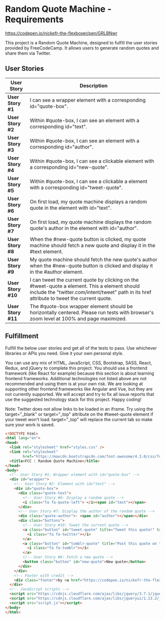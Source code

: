 # Random Quote Machine -Requirements 
https://codepen.io/nickefr-the-flexboxer/pen/GRLBNwr

This project is a Random Quote Machine, designed to fulfill the user stories provided by FreeCodeCamp. It allows users to generate random quotes and share them via Twitter.

## User Stories

| User Story | Description |
| --- | --- |
| **User Story #1** | I can see a wrapper element with a corresponding id="quote-box". |
| **User Story #2** | Within #quote-box, I can see an element with a corresponding id="text". |
| **User Story #3** | Within #quote-box, I can see an element with a corresponding id="author". |
| **User Story #4** | Within #quote-box, I can see a clickable element with a corresponding id="new-quote". |
| **User Story #5** | Within #quote-box, I can see a clickable a element with a corresponding id="tweet-quote". |
| **User Story #6** | On first load, my quote machine displays a random quote in the element with id="text". |
| **User Story #7** | On first load, my quote machine displays the random quote's author in the element with id="author". |
| **User Story #8** | When the #new-quote button is clicked, my quote machine should fetch a new quote and display it in the #text element. |
| **User Story #9** | My quote machine should fetch the new quote's author when the #new-quote button is clicked and display it in the #author element. |
| **User Story #10** | I can tweet the current quote by clicking on the #tweet-quote a element. This a element should include the "twitter.com/intent/tweet" path in its href attribute to tweet the current quote. |
| **User Story #11** | The #quote-box wrapper element should be horizontally centered. Please run tests with browser's zoom level at 100% and page maximized. |

## Fulfillment

Fulfill the below user stories and get all of the tests to pass. Use whichever libraries or APIs you need. Give it your own personal style.

You can use any mix of HTML, JavaScript, CSS, Bootstrap, SASS, React, Redux, and jQuery to complete this project. You should use a frontend framework (like React for example) because this section is about learning frontend frameworks. Additional technologies not listed above are not recommended and using them is at your own risk. We are looking at supporting other frontend frameworks like Angular and Vue, but they are not currently supported. We will accept and try to fix all issue reports that use the suggested technology stack for this project. Happy coding!

Note: Twitter does not allow links to be loaded in an iframe. Try using the target="_blank" or target="_top" attribute on the #tweet-quote element if your tweet won't load. target="_top" will replace the current tab so make sure your work is saved.


```html
<!DOCTYPE html>
<html lang="en">
<head>
  <link rel="stylesheet" href="styles.css" />
  <link rel="stylesheet" 
        href="https://maxcdn.bootstrapcdn.com/font-awesome/4.3.0/css/font-awesome.min.css" />
  <title>FCC : Random Quote Machine</title>
</head>
<body>
  <!-- User Story #1: Wrapper element with id="quote-box" -->
  <div id="wrapper">
    <!-- User Story #2: Element with id="text" -->
    <div id="quote-box">
      <div class="quote-text">
        <!-- User Story #6: Display a random quote -->
        <i class="fa fa-quote-left"> </i><span id="text"></span>
      </div>
      <!-- User Story #7: Display the author of the random quote -->
      <div class="quote-author">- <span id="author"></span></div>
      <div class="buttons">
        <!-- User Story #10: Tweet the current quote -->
        <a class="button" id="tweet-quote" title="Tweet this quote!" target="_top">
          <i class="fa fa-twitter"></i>
        </a>
        <a class="button" id="tumblr-quote" title="Post this quote on tumblr!" target="_blank">
          <i class="fa fa-tumblr"></i>
        </a>
        <!-- User Story #8: Fetch a new quote -->
        <button class="button" id="new-quote">New quote</button>
      </div>
    </div>
    <!-- Footer with credit -->
    <div class="footer">by <a href="https://codepen.io/nickefr-the-flexboxer/pen/GRLBNwr">nick</a></div>
  </div>
  <!-- JavaScript scripts -->
  <script src="https://cdnjs.cloudflare.com/ajax/libs/jquery/3.7.1/jquery.min.js"></script>
  <script src="https://cdnjs.cloudflare.com/ajax/libs/jqueryui/1.13.2/jquery-ui.min.js"></script>
  <script src="script.js"></script>
</body>
</html>
```










